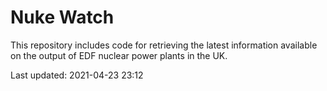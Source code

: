 # Nuke Watch

This repository includes code for retrieving the latest information available on the output of EDF nuclear power plants in the UK.

Last updated: 2021-04-23 23:12